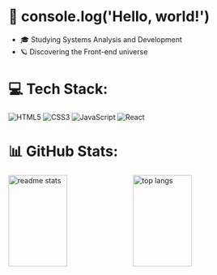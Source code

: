 <h1 id="-about-me-">👋 console.log('Hello, world!')</h1>

- 🎓 Studying Systems Analysis and Development
- 🪐 Discovering the Front-end universe
  
<h1 id="-tech-stack-">💻 Tech Stack:</h1>

<div>
<img src="https://img.shields.io/badge/html5-%23E34F26.svg?style=for-the-badge&amp;logo=html5&amp;logoColor=white" alt="HTML5">
<img src="https://img.shields.io/badge/css3-%231572B6.svg?style=for-the-badge&amp;logo=css3&amp;logoColor=white" alt="CSS3">
<img src="https://img.shields.io/badge/javascript-%23323330.svg?style=for-the-badge&amp;logo=javascript&amp;logoColor=%23F7DF1E" alt="JavaScript">
<img src="https://img.shields.io/badge/React-20232A?style=for-the-badge&logo=react&logoColor=61DAFB" alt="React"
</div>

<h1 id="-github-stats-">📊 GitHub Stats:</h1>

<div>
<img height="180px" width="48%" src="https://github-readme-stats.vercel.app/api?username=kaykyrod&amp;theme=tokyonight&amp;hide_border=false&amp;include_all_commits=true&amp;count_private=false" alt="readme stats">
<img height="180px" width="48%" src="https://github-readme-stats.vercel.app/api/top-langs/?username=kaykyrod&amp;theme=tokyonight&amp;hide_border=false&amp;include_all_commits=true&amp;count_private=false&amp;layout=compact" alt="top langs">
</div>
